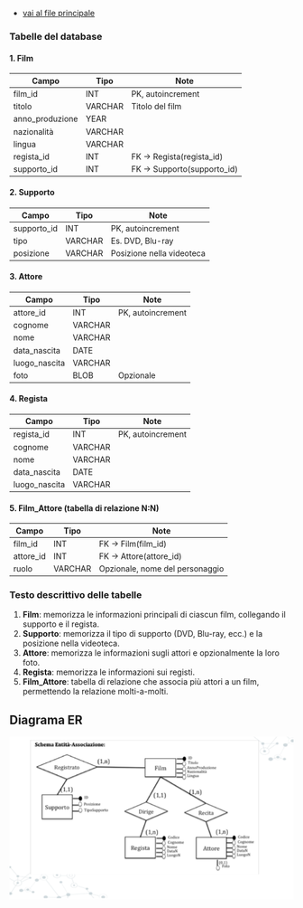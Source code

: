 - [vai al file principale](../Readme.md)

### **Tabelle del database**

#### 1. **Film**

| Campo            | Tipo    | Note                        |
| ---------------- | ------- | --------------------------- |
| film\_id         | INT     | PK, autoincrement           |
| titolo           | VARCHAR | Titolo del film             |
| anno\_produzione | YEAR    |                             |
| nazionalità      | VARCHAR |                             |
| lingua           | VARCHAR |                             |
| regista\_id      | INT     | FK → Regista(regista\_id)   |
| supporto\_id     | INT     | FK → Supporto(supporto\_id) |



#### 2. **Supporto**

| Campo        | Tipo    | Note                      |
| ------------ | ------- | ------------------------- |
| supporto\_id | INT     | PK, autoincrement         |
| tipo         | VARCHAR | Es. DVD, Blu-ray          |
| posizione    | VARCHAR | Posizione nella videoteca |


#### 3. **Attore**

| Campo          | Tipo    | Note              |
| -------------- | ------- | ----------------- |
| attore\_id     | INT     | PK, autoincrement |
| cognome        | VARCHAR |                   |
| nome           | VARCHAR |                   |
| data\_nascita  | DATE    |                   |
| luogo\_nascita | VARCHAR |                   |
| foto           | BLOB    | Opzionale         |


#### 4. **Regista**

| Campo          | Tipo    | Note              |
| -------------- | ------- | ----------------- |
| regista\_id    | INT     | PK, autoincrement |
| cognome        | VARCHAR |                   |
| nome           | VARCHAR |                   |
| data\_nascita  | DATE    |                   |
| luogo\_nascita | VARCHAR |                   |


#### 5. **Film\_Attore** (tabella di relazione N\:N)

| Campo      | Tipo    | Note                            |
| ---------- | ------- | ------------------------------- |
| film\_id   | INT     | FK → Film(film\_id)             |
| attore\_id | INT     | FK → Attore(attore\_id)         |
| ruolo      | VARCHAR | Opzionale, nome del personaggio |


### **Testo descrittivo delle tabelle**

1. **Film**: memorizza le informazioni principali di ciascun film, collegando il supporto e il regista.
2. **Supporto**: memorizza il tipo di supporto (DVD, Blu-ray, ecc.) e la posizione nella videoteca.
3. **Attore**: memorizza le informazioni sugli attori e opzionalmente la loro foto.
4. **Regista**: memorizza le informazioni sui registi.
5. **Film\_Attore**: tabella di relazione che associa più attori a un film, permettendo la relazione molti-a-molti.


## Diagrama ER

![Diagrama ER](1_Esercizio.png)